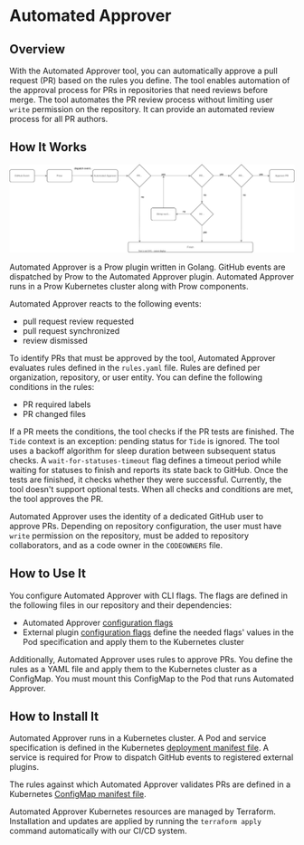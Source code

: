 # Automated Approver

## Overview

With the Automated Approver tool, you can automatically approve a pull request (PR) based on the rules you define. The tool enables automation of the approval process for PRs in repositories that need reviews before merge. The tool automates the PR review process without limiting user `write` permission on the repository. It can provide an automated review process for all PR authors.

## How It Works

![Automated Approver workflow](./assets/automated-approver.svg)

Automated Approver is a Prow plugin written in Golang. GitHub events are dispatched by Prow to the Automated Approver plugin. Automated Approver runs in a Prow Kubernetes cluster along with Prow components.

Automated Approver reacts to the following events:
 - pull request review requested
 - pull request synchronized
 - review dismissed

To identify PRs that must be approved by the tool, Automated Approver evaluates rules defined in the `rules.yaml` file. Rules are defined per organization, repository, or user entity. You can define the following conditions in the rules:
 - PR required labels
 - PR changed files

If a PR meets the conditions, the tool checks if the PR tests are finished. The `Tide` context is an exception: pending status for `Tide` is ignored. The tool uses a backoff algorithm for sleep duration between subsequent status checks. A `wait-for-statuses-timeout` flag defines a timeout period while waiting for statuses to finish and reports its state back to GitHub. Once the tests are finished, it checks whether they were successful. Currently, the tool doesn't support optional tests. When all checks and conditions are met, the tool approves the PR.

Automated Approver uses the identity of a dedicated GitHub user to approve PRs. Depending on repository configuration, the user must have `write` permission on the repository, must be added to repository collaborators, and as a code owner in the `CODEOWNERS` file.

## How to Use It

You configure Automated Approver with CLI flags. The flags are defined in the following files in our repository and their dependencies:
- Automated Approver [configuration flags](https://github.com/kyma-project/test-infra/blob/5242421660dab5979a763bcd596eba48bafe093d/cmd/external-plugins/automated-approver/main.go#L39) 
- External plugin [configuration flags](https://github.com/kyma-project/test-infra/blob/5242421660dab5979a763bcd596eba48bafe093d/pkg/prow/externalplugin/externalplugin.go#L68) define the needed flags' values in the Pod specification and apply them to the Kubernetes cluster

Additionally, Automated Approver uses rules to approve PRs. You define the rules as a YAML file and apply them to the Kubernetes cluster as a ConfigMap. You must mount this ConfigMap to the Pod that runs Automated Approver.


## How to Install It

Automated Approver runs in a Kubernetes cluster. A Pod and service specification is defined in the Kubernetes [deployment manifest file](../../../prow/cluster/components/automated-approver_external-plugin.yaml). A service is required for Prow to dispatch GitHub events to registered external plugins.

The rules against which Automated Approver validates PRs are defined in a Kubernetes [ConfigMap manifest file](../../../configs/automated-approver-rules.yaml).

Automated Approver Kubernetes resources are managed by Terraform. Installation and updates are applied by running the `terraform apply` command automatically with our CI/CD system.
